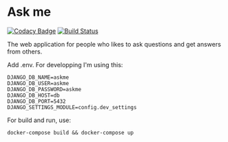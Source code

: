 # Ask me

[![Codacy Badge](https://api.codacy.com/project/badge/Grade/47fcd26304534930a2940ab39524d82c)](https://app.codacy.com/app/andreyvpng/askme?utm_source=github.com&utm_medium=referral&utm_content=andreyvpng/askme&utm_campaign=Badge_Grade_Dashboard)
[![Build Status](https://travis-ci.org/andreyvpng/askme.svg?branch=master)](https://travis-ci.org/andreyvpng/askme)

The web application for people who likes to ask questions and get answers from others.

Add .env. For developping I'm using this:

    DJANGO_DB_NAME=askme
    DJANGO_DB_USER=askme
    DJANGO_DB_PASSWORD=askme
    DJANGO_DB_HOST=db
    DJANGO_DB_PORT=5432
    DJANGO_SETTINGS_MODULE=config.dev_settings

For build and run, use:

    docker-compose build && docker-compose up
